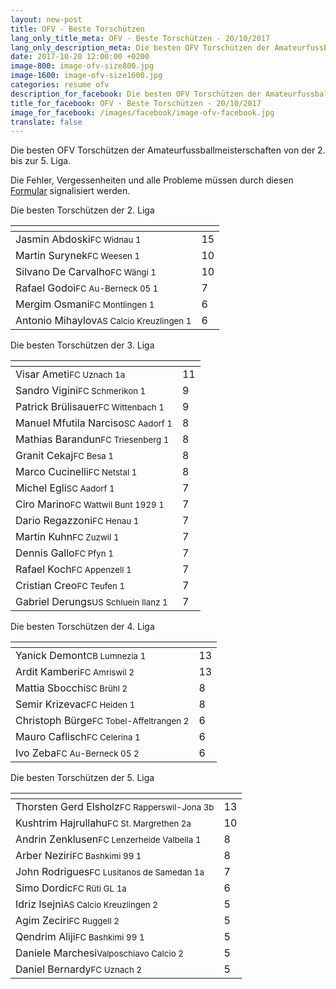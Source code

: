```yaml
---
layout: new-post
title: OFV - Beste Torschützen
lang_only_title_meta: OFV - Beste Torschützen - 20/10/2017
lang_only_description_meta: Die besten OFV Torschützen der Amateurfussballmeisterschaften von der 2. bis zur 5. Liga - 20/10/2017
date: 2017-10-20 12:00:00 +0200
image-800: image-ofv-size800.jpg
image-1600: image-ofv-size1600.jpg
categories: resume ofv
description_for_facebook: Die besten OFV Torschützen der Amateurfussballmeisterschaften von der 2. bis zur 5. Liga
title_for_facebook: OFV - Beste Torschützen - 20/10/2017
image_for_facebook: /images/facebook/image-ofv-facebook.jpg
translate: false
---
```

Die besten OFV Torschützen der Amateurfussballmeisterschaften von der 2. bis zur 5. Liga.

Die Fehler, Vergessenheiten und alle Probleme müssen durch diesen <a href="/formular-fehlermeldung">Formular</a> signalisiert werden.

Die besten Torschützen der 2. Liga

<table class="table"><thead><tr><th><i class="fa fa-male"></i></th><th><i class="fa fa-futbol-o"></i></th></tr></thead><tbody><tr><td>Jasmin Abdoski<span class='d-block team-name'><small>FC Widnau 1</small></span></td><td>15</td></tr><tr><td>Martin Surynek<span class='d-block team-name'><small>FC Weesen 1</small></span></td><td>10</td></tr><tr><td>Silvano De Carvalho<span class='d-block team-name'><small>FC Wängi 1</small></span></td><td>10</td></tr><tr><td>Rafael Godoi<span class='d-block team-name'><small>FC Au-Berneck 05 1</small></span></td><td>7</td></tr><tr><td>Mergim Osmani<span class='d-block team-name'><small>FC Montlingen 1</small></span></td><td>6</td></tr><tr><td>Antonio Mihaylov<span class='d-block team-name'><small>AS Calcio Kreuzlingen 1</small></span></td><td>6</td></tr></tbody></table>

Die besten Torschützen der 3. Liga

<table class="table"><thead><tr><th><i class="fa fa-male"></i></th><th><i class="fa fa-futbol-o"></i></th></tr></thead><tbody><tr><td>Visar Ameti<span class='d-block team-name'><small>FC Uznach 1a</small></span></td><td>11</td></tr><tr><td>Sandro Vigini<span class='d-block team-name'><small>FC Schmerikon 1</small></span></td><td>9</td></tr><tr><td>Patrick Brülisauer<span class='d-block team-name'><small>FC Wittenbach 1</small></span></td><td>9</td></tr><tr><td>Manuel Mfutila Narciso<span class='d-block team-name'><small>SC Aadorf 1</small></span></td><td>8</td></tr><tr><td>Mathias Barandun<span class='d-block team-name'><small>FC Triesenberg 1</small></span></td><td>8</td></tr><tr><td>Granit Cekaj<span class='d-block team-name'><small>FC Besa 1</small></span></td><td>8</td></tr><tr><td>Marco Cucinelli<span class='d-block team-name'><small>FC Netstal 1</small></span></td><td>8</td></tr><tr><td>Michel Egli<span class='d-block team-name'><small>SC Aadorf 1</small></span></td><td>7</td></tr><tr><td>Ciro Marino<span class='d-block team-name'><small>FC Wattwil Bunt 1929 1</small></span></td><td>7</td></tr><tr><td>Dario Regazzoni<span class='d-block team-name'><small>FC Henau 1</small></span></td><td>7</td></tr><tr><td>Martin Kuhn<span class='d-block team-name'><small>FC Zuzwil 1</small></span></td><td>7</td></tr><tr><td>Dennis Gallo<span class='d-block team-name'><small>FC Pfyn 1</small></span></td><td>7</td></tr><tr><td>Rafael Koch<span class='d-block team-name'><small>FC Appenzell 1</small></span></td><td>7</td></tr><tr><td>Cristian Creo<span class='d-block team-name'><small>FC Teufen 1</small></span></td><td>7</td></tr><tr><td>Gabriel Derungs<span class='d-block team-name'><small>US Schluein Ilanz 1</small></span></td><td>7</td></tr></tbody></table>

Die besten Torschützen der 4. Liga

<table class="table"><thead><tr><th><i class="fa fa-male"></i></th><th><i class="fa fa-futbol-o"></i></th></tr></thead><tbody><tr><td>Yanick Demont<span class='d-block team-name'><small>CB Lumnezia 1</small></span></td><td>13</td></tr><tr><td>Ardit Kamberi<span class='d-block team-name'><small>FC Amriswil 2</small></span></td><td>13</td></tr><tr><td>Mattia Sbocchi<span class='d-block team-name'><small>SC Brühl 2</small></span></td><td>8</td></tr><tr><td>Semir Krizevac<span class='d-block team-name'><small>FC Heiden 1</small></span></td><td>8</td></tr><tr><td>Christoph Bürge<span class='d-block team-name'><small>FC Tobel-Affeltrangen 2</small></span></td><td>6</td></tr><tr><td>Mauro Caflisch<span class='d-block team-name'><small>FC Celerina 1</small></span></td><td>6</td></tr><tr><td>Ivo Zeba<span class='d-block team-name'><small>FC Au-Berneck 05 2</small></span></td><td>6</td></tr></tbody></table>

Die besten Torschützen der 5. Liga

<table class="table"><thead><tr><th><i class="fa fa-male"></i></th><th><i class="fa fa-futbol-o"></i></th></tr></thead><tbody><tr><td>Thorsten Gerd Elsholz<span class='d-block team-name'><small>FC Rapperswil-Jona 3b</small></span></td><td>13</td></tr><tr><td>Kushtrim Hajrullahu<span class='d-block team-name'><small>FC St. Margrethen 2a</small></span></td><td>10</td></tr><tr><td>Andrin Zenklusen<span class='d-block team-name'><small>FC Lenzerheide Valbella 1</small></span></td><td>8</td></tr><tr><td>Arber Neziri<span class='d-block team-name'><small>FC Bashkimi 99 1</small></span></td><td>8</td></tr><tr><td>John Rodrigues<span class='d-block team-name'><small>FC Lusitanos de Samedan 1a</small></span></td><td>7</td></tr><tr><td>Simo Dordic<span class='d-block team-name'><small>FC Rüti GL 1a</small></span></td><td>6</td></tr><tr><td>Idriz Isejni<span class='d-block team-name'><small>AS Calcio Kreuzlingen 2</small></span></td><td>5</td></tr><tr><td>Agim Zeciri<span class='d-block team-name'><small>FC Ruggell 2</small></span></td><td>5</td></tr><tr><td>Qendrim Aliji<span class='d-block team-name'><small>FC Bashkimi 99 1</small></span></td><td>5</td></tr><tr><td>Daniele Marchesi<span class='d-block team-name'><small>Valposchiavo Calcio 2</small></span></td><td>5</td></tr><tr><td>Daniel Bernardy<span class='d-block team-name'><small>FC Uznach 2</small></span></td><td>5</td></tr></tbody></table>


